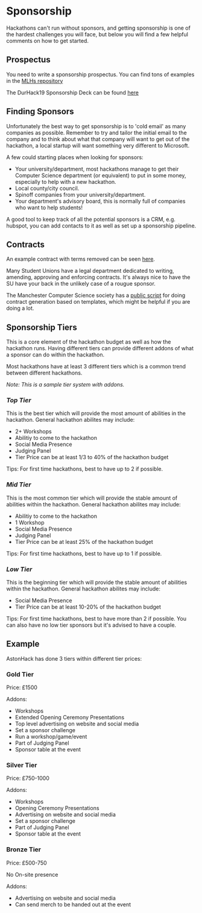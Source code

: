 # Sponsorship
Hackathons can't run without sponsors, and getting sponsorship is one of the hardest challenges you will face, but below you will find a few helpful comments on how to get started.


## Prospectus 
You need to write a sponsorship prospectus. You can find tons of examples in 
the [MLHs repository](https://github.com/MLH/mlh-hackathon-organizer-guide/tree/master/Organizer-Resources/Previous-Sponsorship-Decks)

The DurHack19 Sponsorship Deck can be found [here](/static/documents/decks/DH19SponsorshipDeck.pdf)

## Finding Sponsors
Unfortunately the best way to get sponsorship is to 'cold email' as many companies as possible. Remember to try and tailor the initial email to the company and to think about what that company will want to get out of the hackathon, a local startup will want something very different to Microsoft.

A few could starting places when looking for sponsors:
* Your university/department, most hackathons manage to get their Computer Science department (or equivalent) to put in some money, especially to help with a new hackathon.
* Local county/city council.
* Spinoff companies from your university/department.
* Your department's advisory board, this is normally full of companies who want to help students! 

A good tool to keep track of all the potential sponsors is a CRM, e.g. hubspot, you can add contacts to it as well as set up a sponsorship pipeline.

## Contracts

An example contract with terms removed can be seen [here](/static/documents/contracts/Example.odt).

Many Student Unions have a legal department dedicated to writing, amending, approving and enforcing contracts.
It's always nice to have the SU have your back in the unlikely case of a rougue sponsor.

The Manchester Computer Science society has a [public script](https://github.com/unicsmcr/contract_generator)
for doing contract generation based on templates, which might be helpful if
you are doing a lot.

## Sponsorship Tiers
This is a core element of the hackathon budget as well as how the hackathon runs. Having different tiers can provide different addons of what a sponsor can do within the hackathon.

Most hackathons have at least 3 different tiers which is a common trend between different hackathons.

_Note: This is a sample tier system with addons._

### _Top Tier_
This is the best tier which will provide the most amount of abilities in the hackathon. General hackathon abilites may include:

* 2+ Workshops
* Abilitiy to come to the hackathon
* Social Media Presence
* Judging Panel
* Tier Price can be at least 1/3 to 40% of the hackathon budget

Tips: For first time hackathons, best to have up to 2 if possible.

### _Mid Tier_
This is the most common tier which will provide the stable amount of abilities within the hackathon. General hackathon abilites may include:

* Abilitiy to come to the hackathon
* 1 Workshop
* Social Media Presence
* Judging Panel
* Tier Price can be at least 25% of the hackathon budget

Tips: For first time hackathons, best to have up to 1 if possible.

### _Low Tier_
This is the beginning tier which will provide the stable amount of abilities within the hackathon. General hackathon abilites may include:

* Social Media Presence
* Tier Price can be at least 10-20% of the hackathon budget

Tips: For first time hackathons, best to have more than 2 if possible. You can also have no low tier sponsors but it's advised to have a couple. 

## Example
AstonHack has done 3 tiers within different tier prices:

### Gold Tier 
Price: £1500

Addons:

* Workshops
* Extended Opening Ceremony Presentations
* Top level advertising on website and social media
* Set a sponsor challenge
* Run a workshop/game/event
* Part of Judging Panel
* Sponsor table at the event

### Silver Tier 
Price: £750-1000

Addons:

* Workshops
* Opening Ceremony Presentations
* Advertising on website and social media
* Set a sponsor challenge
* Part of Judging Panel
* Sponsor table at the event

### Bronze Tier 
Price: £500-750

No On-site presence

Addons:

* Advertising on website and social media
* Can send merch to be handed out at the event
